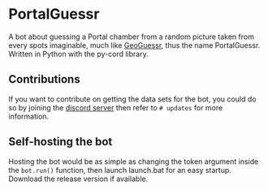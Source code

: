 # PortalGuessr

A bot about guessing a Portal chamber from a random picture taken from every spots imaginable, much like [GeoGuessr](https://www.geoguessr.com/), thus the name PortalGuessr. Written in Python with the py-cord library.

## Contributions

If you want to contribute on getting the data sets for the bot, you could do so by joining the [discord server](https://discord.gg/hHYfnqa6zS) then refer to `# updates` for more information.

## Self-hosting the bot

Hosting the bot would be as simple as changing the token argument inside the `bot.run()` function, then launch launch.bat for an easy startup. Download the release version if available.
